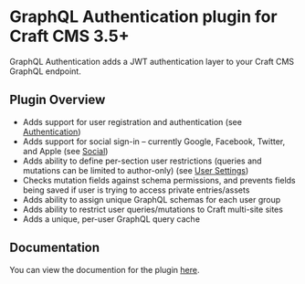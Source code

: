 # GraphQL Authentication plugin for Craft CMS 3.5+

GraphQL Authentication adds a JWT authentication layer to your Craft CMS GraphQL endpoint.

## Plugin Overview

- Adds support for user registration and authentication (see [Authentication](https://graphql-authentication.jamesedmonston.co.uk/usage/authentication))
- Adds support for social sign-in – currently Google, Facebook, Twitter, and Apple (see [Social](https://graphql-authentication.jamesedmonston.co.uk/usage/social))
- Adds ability to define per-section user restrictions (queries and mutations can be limited to author-only) (see [User Settings](https://graphql-authentication.jamesedmonston.co.uk/settings/users))
- Checks mutation fields against schema permissions, and prevents fields being saved if user is trying to access private entries/assets
- Adds ability to assign unique GraphQL schemas for each user group
- Adds ability to restrict user queries/mutations to Craft multi-site sites
- Adds a unique, per-user GraphQL query cache

## Documentation

You can view the documention for the plugin [here](https://graphql-authentication.jamesedmonston.co.uk).
